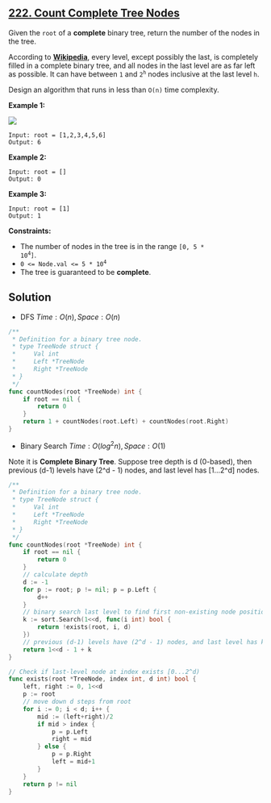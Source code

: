 ## [222. Count Complete Tree Nodes](https://leetcode.com/problems/count-complete-tree-nodes/)


Given the `root` of a **complete** binary tree, return the number of the nodes in the tree.

According to **[Wikipedia](http://en.wikipedia.org/wiki/Binary_tree#Types_of_binary_trees)**, every level, except possibly the last, is completely filled in a complete binary tree, and all nodes in the last level are as far left as possible. It can have between `1` and <code>2<sup>h</sup></code> nodes inclusive at the last level `h`.

Design an algorithm that runs in less than `O(n)` time complexity.

**Example 1:**

![](https://assets.leetcode.com/uploads/2021/01/14/complete.jpg)

```
Input: root = [1,2,3,4,5,6]
Output: 6
```

**Example 2:**

```
Input: root = []
Output: 0
```

**Example 3:**

```
Input: root = [1]
Output: 1
```

**Constraints:**

*   The number of nodes in the tree is in the range <code>[0, 5 * 10<sup>4</sup>]</code>.
*   <code>0 <= Node.val <= 5 * 10<sup>4</sup></code>
*   The tree is guaranteed to be **complete**.



## Solution

- DFS	$Time: O(n), Space: O(n)$ 

```go
/**
 * Definition for a binary tree node.
 * type TreeNode struct {
 *     Val int
 *     Left *TreeNode
 *     Right *TreeNode
 * }
 */
func countNodes(root *TreeNode) int {
    if root == nil {
        return 0
    }
    return 1 + countNodes(root.Left) + countNodes(root.Right)
}
```



- Binary Search	$Time: O(log^2{n}), Space: O(1)$ 

Note it is **Complete Binary Tree**. Suppose tree depth is d (0-based), then previous (d-1) levels have (2^d - 1) nodes, and last level has [1...2^d] nodes.

```go
/**
 * Definition for a binary tree node.
 * type TreeNode struct {
 *     Val int
 *     Left *TreeNode
 *     Right *TreeNode
 * }
 */
func countNodes(root *TreeNode) int {
    if root == nil {
        return 0
    }
    // calculate depth
    d := -1
    for p := root; p != nil; p = p.Left {
        d++
    }
    // binary search last level to find first non-existing node position
    k := sort.Search(1<<d, func(i int) bool {
        return !exists(root, i, d)
    })
    // previous (d-1) levels have (2^d - 1) nodes, and last level has k nodes
    return 1<<d - 1 + k
}

// Check if last-level node at index exists [0...2^d)
func exists(root *TreeNode, index int, d int) bool {
    left, right := 0, 1<<d
    p := root
    // move down d steps from root
    for i := 0; i < d; i++ {
        mid := (left+right)/2
        if mid > index {
            p = p.Left
            right = mid
        } else {
            p = p.Right
            left = mid+1
        }
    }
    return p != nil
}
```

